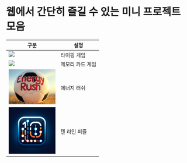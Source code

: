 # 웹에서 간단히 즐길 수 있는 미니 프로젝트 모음

| 구분                                                                    | 설명             |
| ----------------------------------------------------------------------- | ---------------- |
| [<img src="typing-game/icon.png" width="128">](/typing-game/index.html) | 타이핑 게임      |
| [<img src="memory-card/icon.jpg" width="128">](/memory-card/index.html) | 메모리 카드 게임 |
| [<img src="energy-rush/icon.jpg" width="128">](/energy-rush/index.html) | 에너지 러쉬 |
| [<img src="tenlinepuzzle/icon.webp" width="128">](/tenlinepuzzle/index.html) | 텐 라인 퍼즐 |
